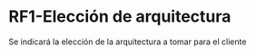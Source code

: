 # RF1-Elección de arquitectura


Se indicará la elección de la arquitectura a tomar para el cliente

